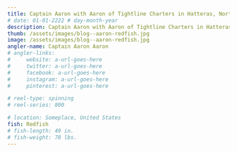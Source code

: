 ```yaml
---
title: Captain Aaron with Aaron of Tightline Charters in Hatteras, North Carolina. One of our biggest supporters with yet another over slot redfish.
# date: 01-01-2222 # day-month-year
description: Captain Aaron with Aaron of Tightline Charters in Hatteras, North Carolina. One of our biggest supporters with yet another over slot redfish.
thumb: /assets/images/blog--aaron-redfish.jpg
image: /assets/images/blog--aaron-redfish.jpg
angler-name: Captain Aaron Aaron
# angler-links: 
#     website: a-url-goes-here
#     twitter: a-url-goes-here
#     facebook: a-url-goes-here
#     instagram: a-url-goes-here
#     pinterest: a-url-goes-here

# reel-type: spinning
# reel-series: 800 

# location: Someplace, United States
fish: Redfish
# fish-length: 49 in.
# fish-weight: 78 lbs.
---
```

